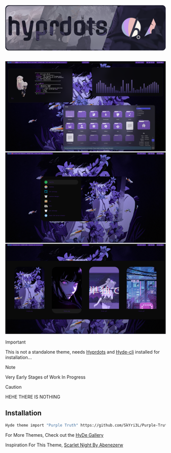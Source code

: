<div align = center><img src="https://raw.githubusercontent.com/prasanthrangan/hyprdots/main/Source/assets/hyprdots_banner.png"><br><br></div>


![t0](./Screenshots/Folder+Term.png)
![t1](./Screenshots/Rofi.png)
![t2](./Screenshots/SelectImg.png)


> [!IMPORTANT]
> This is not a standalone theme, needs [Hyprdots](https://github.com/prasanthrangan/hyprdots) and [Hyde-cli](https://github.com/HyDE-Project/Hyde-cli) installed for installation...

> [!NOTE]
> Very Early Stages of Work In Progress

> [!CAUTION]
> HEHE THERE IS NOTHING 

## Installation

```sh
Hyde theme import "Purple Truth" https://github.com/SkYri3L/Purple-Truth
```

For More Themes, Check out the [HyDe Gallery](https://github.com/kRHYME7/hyde-gallery)

Inspiration For This Theme, [Scarlet Night By Abenezerw](https://github.com/abenezerw/Scarlet-Night)
